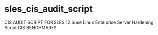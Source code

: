 # sles_cis_audit_script
CIS AUDIT SCRIPT FOR SLES 12
Suse Linux Enterprise Server Hardening Script 
CIS BENCHMARKS
